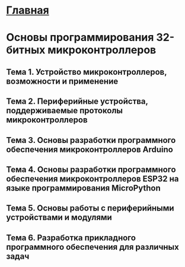 # [Главная](readme)
# Основы программирования 32-битных микроконтроллеров

## Тема 1. Устройство микроконтроллеров, возможности и применение

## Тема 2. Периферийные устройства, поддерживаемые протоколы микроконтроллеров

## Тема 3. Основы разработки программного обеспечения микроконтроллеров Arduino

## Тема 4. Основы разработки программного обеспечения микроконтроллеров ESP32 на языке программирования MicroPython

## Тема 5. Основы работы с периферийными устройствами и модулями

## Тема 6. Разработка прикладного программного обеспечения для различных задач
